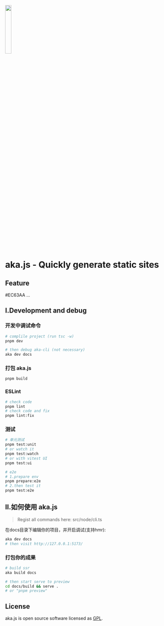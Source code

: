 <div>
<img width="20%" src='https://raw.githubusercontents.com/yesmore/aka.js/main/assets/aka.png'/>
</div>


# aka.js - Quickly generate static sites

## Feature

#EC63AA
...

## Ⅰ.Development and debug

### 开发中调试命令

```bash
# complile project (run tsc -w)
pnpm dev

# then debug aka-cli (not necessary)
aka dev docs 
```

### 打包 aka.js

```bash
pnpm build
```

### ESLint

```bash
# check code
pnpm lint
# check code and fix
pnpm lint:fix
```

### 测试

```bash
# 单元测试
pnpm test:unit
# or watch it 
pnpm test:watch
# or with vitest UI
pnpm test:ui

# e2e
# 1.prepare env
pnpm prepare:e2e
# 2.then test it
pnpm test:e2e
```

## Ⅱ.如何使用 aka.js

> Regist all commands here: src/node/cli.ts

在docs目录下编辑你的项目，并开启调试(支持hmr):

```bash
aka dev docs 
# then visit http://127.0.0.1:5173/
```

### 打包你的成果
```bash
# build ssr
aka build docs

# then start serve to preview
cd docs/build && serve . 
# or "pnpm preview"
```

## License

aka.js is open source software licensed as [GPL](LICENSE).